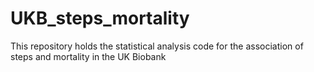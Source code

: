 # UKB_steps_mortality
This repository holds the statistical analysis code for the association of steps and mortality in the UK Biobank
